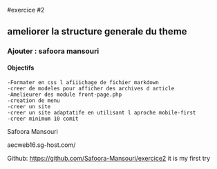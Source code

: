 
#exercice #2
## ameliorer la structure generale du theme
### Ajouter : safoora mansouri
#### Objectifs 
    -Formater en css l afiiichage de fichier markdown
    -creer de modeles pour afficher des archives d article
    -Amelieurer des module front-page.php
    -creation de menu
    -creer un site
    -creer un site adaptatife en utilisant l aproche mobile-first 
    -creer minimum 10 comit

Safoora Mansouri

aecweb16.sg-host.com/

Github:
https://github.com/Safoora-Mansouri/exercice2
it is my first try